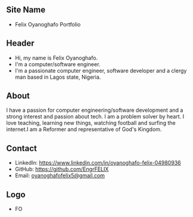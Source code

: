## Site Name
- Felix Oyanoghafo Portfolio

## Header
- Hi, my name is Felix Oyanoghafo. 
- I'm a computer/software engineer.
- I'm a passionate computer engineer, software developer and a clergy man based in Lagos state, Nigeria.

## About
I have a passion for computer engineering/software development and a strong interest and passion about tech. I am a problem solver by heart. I love teaching, learning new things, watching football and surfing the internet.I am a Reformer and representative of God's Kingdom.

## Contact

- LinkedIn: https://www.linkedin.com/in/oyanoghafo-felix-04980936
- GitHub: https://github.com/EngrFELIX
- Email: oyanoghafofelix5@gmail.com

## Logo
- FO
